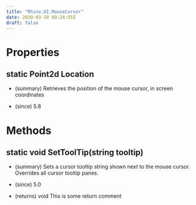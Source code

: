 ```yaml
---
title: "Rhino.UI.MouseCursor"
date: 2020-03-10 09:24:55Z
draft: false
---
```


# Properties
## static Point2d Location
- (summary) 
     Retrieves the position of the mouse cursor, in screen coordinates
     
- (since) 5.8
# Methods
## static void SetToolTip(string tooltip)
- (summary) 
     Sets a cursor tooltip string shown next to the mouse cursor.
     Overrides all cursor tooltip panes.
     
- (since) 5.0
- (returns) void This is some return comment

